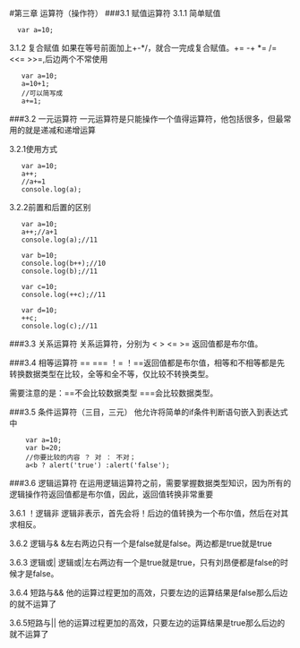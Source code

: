 #第三章 运算符（操作符）
###3.1 赋值运算符
3.1.1  简单赋值

      var a=10;

3.1.2  复合赋值
如果在等号前面加上+-*/，就合一完成复合赋值。+= -+ *= /= <<= >>=,后边两个不常使用
      
       var a=10;
       a=10+1;
       //可以简写成
       a+=1;

###3.2 一元运算符
一元运算符是只能操作一个值得运算符，他包括很多，但最常用的就是递减和递增运算


3.2.1使用方式

       var a=10;
       a++;
       //a+=1
       console.log(a);

3.2.2前置和后置的区别

       var a=10;
       a++;//a+1
       console.log(a);//11

       var b=10;
       console.log(b++);//10
       console.log(b);//11

       var c=10;
       console.log(++c);//11

       var d=10;
       ++c;
       console.log(c);//11

###3.3 关系运算符
关系运算符，分别为  <  >  <=  >= 返回值都是布尔值。

###3.4 相等运算符
== === ！= ！==返回值都是布尔值，相等和不相等都是先转换数据类型在比较，全等和全不等，仅比较不转换类型。

需要注意的是：==不会比较数据类型 ===会比较数据类型。

###3.5 条件运算符（三目，三元）
他允许将简单的if条件判断语句嵌入到表达式中

        var a=10;
        var b=20;
        //你要比较的内容 ？ 对 ： 不对；
        a<b ? alert('true') :alert('false');

###3.6 逻辑运算符
在运用逻辑运算符之前，需要掌握数据类型知识，因为所有的逻辑操作符返回值都是布尔值，因此，返回值转换非常重要

3.6.1  ！逻辑非
逻辑非表示，首先会将！后边的值转换为一个布尔值，然后在对其求相反。

3.6.2  逻辑与&
&左右两边只有一个是false就是false。两边都是true就是true

3.6.3 逻辑或|
逻辑或|左右两边有一个是true就是true，只有刘昂便都是false的时候才是false。

3.6.4 短路与&&
他的运算过程更加的高效，只要左边的运算结果是false那么后边的就不运算了

3.6.5短路与||
他的运算过程更加的高效，只要左边的运算结果是true那么后边的就不运算了



